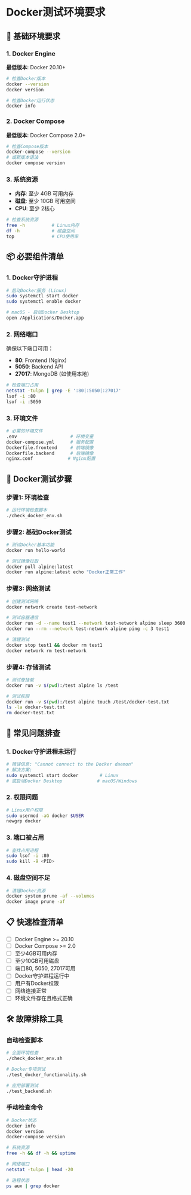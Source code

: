 # Docker测试环境要求

## 🔧 基础环境要求

### 1. Docker Engine

**最低版本**: Docker 20.10+

```bash
# 检查Docker版本
docker --version
docker version

# 检查Docker运行状态
docker info
```

### 2. Docker Compose

**最低版本**: Docker Compose 2.0+

```bash
# 检查Compose版本
docker-compose --version
# 或新版本语法
docker compose version
```

### 3. 系统资源

- **内存**: 至少 4GB 可用内存
- **磁盘**: 至少 10GB 可用空间
- **CPU**: 至少 2核心

```bash
# 检查系统资源
free -h          # Linux内存
df -h            # 磁盘空间
top              # CPU使用率
```

## 📦 必要组件清单

### 1. Docker守护进程

```bash
# 启动Docker服务 (Linux)
sudo systemctl start docker
sudo systemctl enable docker

# macOS - 启动Docker Desktop
open /Applications/Docker.app
```

### 2. 网络端口

确保以下端口可用：

- **80**: Frontend (Nginx)
- **5050**: Backend API
- **27017**: MongoDB (如使用本地)

```bash
# 检查端口占用
netstat -tulpn | grep -E ':80|:5050|:27017'
lsof -i :80
lsof -i :5050
```

### 3. 环境文件

```bash
# 必需的环境文件
.env                    # 环境变量
docker-compose.yml      # 服务配置
Dockerfile.frontend     # 前端镜像
Dockerfile.backend      # 后端镜像
nginx.conf             # Nginx配置
```

## 🧪 Docker测试步骤

### 步骤1: 环境检查

```bash
# 运行环境检查脚本
./check_docker_env.sh
```

### 步骤2: 基础Docker测试

```bash
# 测试Docker基本功能
docker run hello-world

# 测试镜像拉取
docker pull alpine:latest
docker run alpine:latest echo "Docker正常工作"
```

### 步骤3: 网络测试

```bash
# 创建测试网络
docker network create test-network

# 测试容器通信
docker run -d --name test1 --network test-network alpine sleep 3600
docker run --rm --network test-network alpine ping -c 3 test1

# 清理测试
docker stop test1 && docker rm test1
docker network rm test-network
```

### 步骤4: 存储测试

```bash
# 测试卷挂载
docker run -v $(pwd):/test alpine ls /test

# 测试权限
docker run -v $(pwd):/test alpine touch /test/docker-test.txt
ls -la docker-test.txt
rm docker-test.txt
```

## 🚨 常见问题排查

### 1. Docker守护进程未运行

```bash
# 错误信息: "Cannot connect to the Docker daemon"
# 解决方案:
sudo systemctl start docker        # Linux
# 或启动Docker Desktop             # macOS/Windows
```

### 2. 权限问题

```bash
# Linux用户权限
sudo usermod -aG docker $USER
newgrp docker
```

### 3. 端口被占用

```bash
# 查找占用进程
sudo lsof -i :80
sudo kill -9 <PID>
```

### 4. 磁盘空间不足

```bash
# 清理Docker资源
docker system prune -af --volumes
docker image prune -af
```

## 📋 快速检查清单

- [ ] Docker Engine >= 20.10
- [ ] Docker Compose >= 2.0
- [ ] 至少4GB可用内存
- [ ] 至少10GB可用磁盘
- [ ] 端口80, 5050, 27017可用
- [ ] Docker守护进程运行中
- [ ] 用户有Docker权限
- [ ] 网络连接正常
- [ ] 环境文件存在且格式正确

## 🛠️ 故障排除工具

### 自动检查脚本

```bash
# 全面环境检查
./check_docker_env.sh

# Docker专项测试
./test_docker_functionality.sh

# 应用部署测试
./test_backend.sh
```

### 手动检查命令

```bash
# Docker状态
docker info
docker version
docker-compose version

# 系统资源
free -h && df -h && uptime

# 网络端口
netstat -tulpn | head -20

# 进程状态
ps aux | grep docker
```
